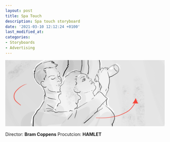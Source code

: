 ```yaml
---
layout: post
title: Spa Touch
description: Spa touch storyboard
date: '2021-03-10 12:12:24 +0100'
last_modified_at:
categories:
- Storyboards
- Advertising
---
```

![Spa touch, storyboard frame.](/images/Spa-touch-board-00006.png)

Director: **Bram Coppens**
Procutcion: **HAMLET**
